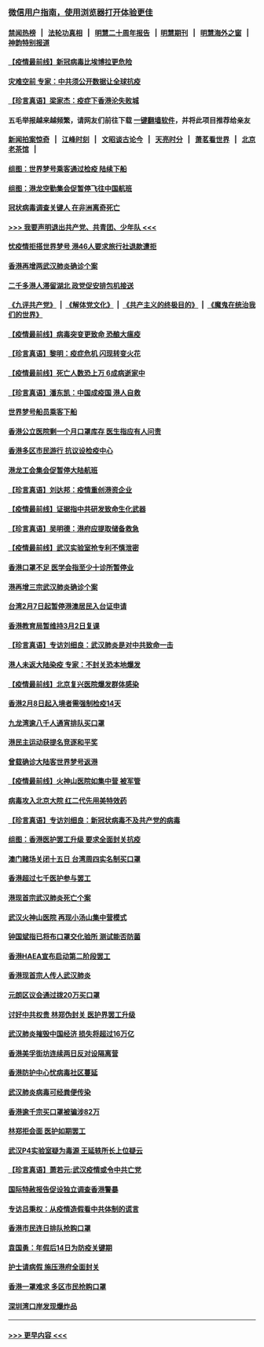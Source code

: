 ### [微信用户指南，使用浏览器打开体验更佳](https://github.com/gfw-breaker/banned-news1/blob/master/indexes/wechat-guide.md?t=0)
#### [禁闻热榜](热点新闻.md?t=0)  &nbsp;&nbsp;|&nbsp;&nbsp; [法轮功真相](https://github.com/gfw-breaker/truth/blob/master/README.md?t=0) &nbsp;&nbsp;|&nbsp;&nbsp; [明慧二十周年报告](https://github.com/gfw-breaker/mh-reports/blob/master/README.md?t=0) &nbsp;&nbsp;|&nbsp;&nbsp;[明慧期刊](https://github.com/gfw-breaker/mh-qikan) &nbsp;&nbsp;|&nbsp;&nbsp; [明慧海外之窗](https://github.com/gfw-breaker/mh-news/blob/master/README.md?t=0) &nbsp;&nbsp;|&nbsp;&nbsp; [神韵特别报道](https://github.com/gfw-breaker/mh-news/blob/master/shenyun.md?t=0)
#### [【疫情最前线】新冠病毒比埃博拉更危险](../pages/nsc415/n11862199.md?t=02121011) 
#### [灾难空前 专家：中共须公开数据让全球抗疫](../pages/nsc415/n11862162.md?t=02121011) 
#### [【珍言真语】梁家杰：疫症下香港沦失败城](../pages/nsc415/n11861588.md?t=02121011) 
#### 五毛举报越来越频繁，请网友们前往下载 [一键翻墙软件](https://github.com/gfw-breaker/ssr-accounts)，并将此项目推荐给亲友
#### [新闻拍案惊奇](https://github.com/gfw-breaker/banned-news1/blob/master/pages/link4.md) &nbsp;&nbsp;|&nbsp;&nbsp; [江峰时刻](https://github.com/gfw-breaker/banned-news1/blob/master/pages/link4.md) &nbsp;&nbsp;|&nbsp;&nbsp; [文昭谈古论今](https://github.com/gfw-breaker/banned-news1/blob/master/pages/link4.md) &nbsp;&nbsp;|&nbsp;&nbsp; [天亮时分](https://github.com/gfw-breaker/banned-news1/blob/master/pages/link4.md) &nbsp;&nbsp;|&nbsp;&nbsp; [萧茗看世界](https://github.com/gfw-breaker/banned-news1/blob/master/pages/link4.md) &nbsp;&nbsp;|&nbsp;&nbsp; [北京老茶馆](https://github.com/gfw-breaker/banned-news1/blob/master/pages/link4.md) &nbsp;&nbsp;|&nbsp;&nbsp; 
#### [组图：世界梦号乘客通过检疫 陆续下船](../pages/nsc415/n11858302.md?t=02121011) 
#### [组图：港龙空勤集会促暂停飞往中国航班](../pages/nsc415/n11858190.md?t=02121011) 
#### [冠状病毒调查关键人 在非洲离奇死亡](../pages/nsc415/n11859798.md?t=02121011) 
#### [>>> 我要声明退出共产党、共青团、少年队 <<<](https://github.com/begood0513/goodnews/blob/master/quit/letter.md) 
#### [忧疫情拒搭世界梦号 港46人要求旅行社退款遭拒](../pages/nsc415/n11859849.md?t=02121011) 
#### [香港再增两武汉肺炎确诊个案](../pages/nsc415/n11859833.md?t=02121011) 
#### [二千多港人滞留湖北 政党促安排包机接送](../pages/nsc415/n11859831.md?t=02121011) 
#### [《九评共产党》](https://github.com/begood0513/9ping.md/blob/master/README.md) &nbsp;|&nbsp; [《解体党文化》](../../../../jtdwh.md/blob/master/README.md)  &nbsp;|&nbsp; [《共产主义的终极目的》](../../../../gczydzjmd.md/blob/master/README.md) &nbsp;|&nbsp; [《魔鬼在统治我们的世界》](../../../../mgztzwmdsj.md/blob/master/README.md) 
#### [【疫情最前线】病毒突变更致命 恐酿大瘟疫](../pages/nsc415/n11859604.md?t=02121011) 
#### [【珍言真语】黎明：疫症危机 闪现转变火花](../pages/nsc415/n11859199.md?t=02121011) 
#### [【疫情最前线】死亡人数恐上万 6成病逝家中](../pages/nsc415/n11856687.md?t=02121011) 
#### [【珍言真语】潘东凯：中国成疫国 港人自救](../pages/nsc415/n11856962.md?t=02121011) 
#### [世界梦号船员乘客下船](../pages/nsc415/n11856883.md?t=02121011) 
#### [香港公立医院剩一个月口罩库存 医生指应有人问责](../pages/nsc415/n11856875.md?t=02121011) 
#### [香港多区市民游行 抗议设检疫中心](../pages/nsc415/n11856866.md?t=02121011) 
#### [港龙工会集会促暂停大陆航班](../pages/nsc415/n11856840.md?t=02121011) 
#### [【珍言真语】刘达邦：疫情重创港资企业](../pages/nsc415/n11854274.md?t=02121011) 
#### [【疫情最前线】证据指中共研发致命生化武器](../pages/nsc415/n11853087.md?t=02121011) 
#### [【珍言真语】吴明德：港府应提取储备救急](../pages/nsc415/n11852734.md?t=02121011) 
#### [【疫情最前线】武汉实验室抢专利不慎泄密](../pages/nsc415/n11850310.md?t=02121011) 
#### [香港口罩不足 医学会指至少十诊所暂停业](../pages/nsc415/n11850301.md?t=02121011) 
#### [港再增三宗武汉肺炎确诊个案](../pages/nsc415/n11850328.md?t=02121011) 
#### [台湾2月7日起暂停港澳居民入台证申请](../pages/nsc415/n11850304.md?t=02121011) 
#### [香港教育局暂维持3月2日复课](../pages/nsc415/n11850260.md?t=02121011) 
#### [【珍言真语】专访刘细良：武汉肺炎是对中共致命一击](../pages/nsc415/n11849934.md?t=02121011) 
#### [港人未返大陆染疫 专家：不封关恐本地爆发](../pages/nsc415/n11848021.md?t=02121011) 
#### [【疫情最前线】北京复兴医院爆发群体感染](../pages/nsc415/n11847626.md?t=02121011) 
#### [香港2月8日起入境者需强制检疫14天](../pages/nsc415/n11847658.md?t=02121011) 
#### [九龙湾逾八千人通宵排队买口罩](../pages/nsc415/n11847647.md?t=02121011) 
#### [港民主运动获提名竞逐和平奖](../pages/nsc415/n11847633.md?t=02121011) 
#### [曾载确诊大陆客世界梦号返港](../pages/nsc415/n11847608.md?t=02121011) 
#### [【疫情最前线】火神山医院如集中营 被军管](../pages/nsc415/n11847524.md?t=02121011) 
#### [病毒攻入北京大院 红二代先用美特效药](../pages/nsc415/n11847427.md?t=02121011) 
#### [【珍言真语】专访刘细良：新冠状病毒不及共产党的病毒](../pages/nsc415/n11847164.md?t=02121011) 
#### [组图：香港医护罢工升级 要求全面封关抗疫](../pages/nsc415/n11844107.md?t=02121011) 
#### [澳门赌场关闭十五日 台湾周四实名制买口罩](../pages/nsc415/n11845083.md?t=02121011) 
#### [香港超过七千医护参与罢工](../pages/nsc415/n11845051.md?t=02121011) 
#### [港现首宗武汉肺炎死亡个案](../pages/nsc415/n11844998.md?t=02121011) 
#### [武汉火神山医院 再现小汤山集中营模式](../pages/nsc415/n11844763.md?t=02121011) 
#### [钟国斌指已将布口罩交化验所 测试能否防菌](../pages/nsc415/n11842783.md?t=02121011) 
#### [香港HAEA宣布启动第二阶段罢工](../pages/nsc415/n11842723.md?t=02121011) 
#### [香港现首宗人传人武汉肺炎](../pages/nsc415/n11842766.md?t=02121011) 
#### [元朗区议会通过拨20万买口罩](../pages/nsc415/n11842754.md?t=02121011) 
#### [讨好中共权贵 林郑伪封关 医护界罢工升级](../pages/nsc415/n11842359.md?t=02121011) 
#### [武汉肺炎摧毁中国经济 损失将超过16万亿](../pages/nsc415/n11839723.md?t=02121011) 
#### [香港美孚街坊连续两日反对设隔离营](../pages/nsc415/n11839962.md?t=02121011) 
#### [香港防护中心忧病毒社区蔓延](../pages/nsc415/n11839933.md?t=02121011) 
#### [武汉肺炎病毒可经粪便传染](../pages/nsc415/n11839939.md?t=02121011) 
#### [香港逾千宗买口罩被骗涉82万](../pages/nsc415/n11839914.md?t=02121011) 
#### [林郑拒会面 医护如期罢工](../pages/nsc415/n11839892.md?t=02121011) 
#### [武汉P4实验室疑为毒源 王延轶所长上位疑云](../pages/nsc415/n11835543.md?t=02121011) 
#### [【珍言真语】萧若元:武汉疫情或令中共亡党](../pages/nsc415/n11829394.md?t=02121011) 
#### [国际特赦报告促设独立调查香港警暴](../pages/nsc415/n11833845.md?t=02121011) 
#### [专访吕秉权：从疫情造假看中共体制的谎言](../pages/nsc415/n11833813.md?t=02121011) 
#### [香港市民连日排队抢购口罩](../pages/nsc415/n11833794.md?t=02121011) 
#### [袁国勇：年假后14日为防疫关键期](../pages/nsc415/n11831088.md?t=02121011) 
#### [护士请病假 施压港府全面封关](../pages/nsc415/n11831030.md?t=02121011) 
#### [香港一罩难求 多区市民抢购口罩](../pages/nsc415/n11831002.md?t=02121011) 
#### [深圳湾口岸发现爆炸品](../pages/nsc415/n11828802.md?t=02121011) 

----
#### [ >>> 更早内容 <<< ](../indexes/nsc415-earlier.md)
